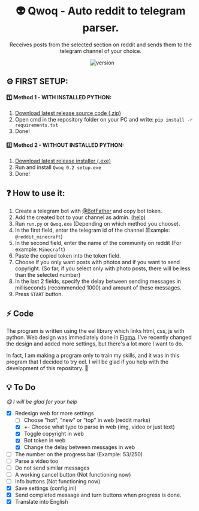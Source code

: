 <h1 align=center>👽 Qwoq - Auto reddit to telegram parser.</h1>
<p align=center>Receives posts from the selected section on reddit and sends them to the telegram channel of your choice.</p>
  
<div align=center>
  <img src="https://img.shields.io/badge/Based%20on-eel-blueviolet" alt=""></img>
  <img src="https://img.shields.io/github/license/zafross/qwoq" alt=""></img>
  <img src="https://img.shields.io/github/commit-activity/m/zafross/qwoq" alt=""></img>
  <img src="https://img.shields.io/github/v/release/zafross/qwoq?display_name=tag&include_prereleases" alt="version"></img>
  <img src="https://img.shields.io/tokei/lines/github/zafross/Qwoq" alt="">
</div>

<div align=center>
  <img src="https://i.imgur.com/NGyslv9.gif" alt=""></img>
</div>

## ⚙️ FIRST SETUP:

#### 1️⃣ Method 1 - WITH INSTALLED PYTHON:
1. [Download latest release source code (.zip)](https://github.com/zafross/Qwoq/releases/tag/v0.2-beta)
2. Open cmd in the repository folder on your PC and write: `pip install -r requirements.txt`
3. Done!

#### 2️⃣ Method 2 - WITHOUT INSTALLED PYTHON:
1. [Download latest release installer (.exe)](https://github.com/zafross/Qwoq/releases/tag/v0.2-beta)
2. Run and install `Qwoq 0.2 setup.exe`
3. Done!

## ❓ How to use it:
1. Create a telegram bot with [@BotFather](https://t.me/BotFather) and copy bot token.
2. Add the created bot to your channel as admin. [(help)](https://stackoverflow.com/a/33497769/19632709)
3. Run `run.py` or `Qwoq.exe` (Depending on which method you choose).
4. In the first field, enter the telegram id of the channel (Example: `@reddit_minecraft`)
5. In the second field, enter the name of the community on reddit (For example: `Minecraft`)
6. Paste the copied token into the token field.
7. Choose if you only want posts with photos and if you want to send copyright. (So far, if you select only with photo posts, there will be less than the selected number)
8. In the last 2 fields, specify the delay between sending messages in milliseconds (recommended 1000) and amount of these messages.
9. Press `START` button.


## ⚡ Code
  The program is written using the eel library which links html, css, js with python. Web design was immediately done in [Figma](https://www.figma.com/file/7ZyhO41tvhen7h9H1s7JkC/Untitled). I've recently changed the design and added more settings, but there's a lot more I want to do.
  
  In fact, I am making a program only to train my skills, and it was in this program that I decided to try eel. I will be glad if you help with the development of this repository. 💜

## 💡 To Do
_😋 I will be glad for your help_
- [X] Redesign web for more settings
  - [ ] Choose "hot", "new" or "top" in web (reddit marks)
  - [X] +- Choose what type to parse in web (img, video or just text) 
  - [X] Toggle copyright in web
  - [X] Bot token in web
  - [X] Change the delay between messages in web
- [ ] The number on the progress bar (Example: 53/250)
- [ ] Parse a video too
- [ ] Do not send similar messages 
- [ ] A working cancel button (Not functioning now)
- [ ] Info buttons (Not functioning now)
- [X] Save settings (config.ini)
- [X] Send completed message and turn buttons when progress is done.
- [X] Translate into English
